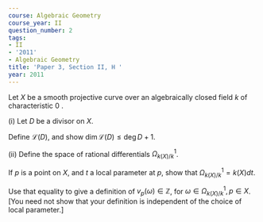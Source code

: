 ```yaml
---
course: Algebraic Geometry
course_year: II
question_number: 2
tags:
- II
- '2011'
- Algebraic Geometry
title: 'Paper 3, Section II, H '
year: 2011
---
```




Let $X$ be a smooth projective curve over an algebraically closed field $k$ of characteristic 0 .

(i) Let $D$ be a divisor on $X$.

Define $\mathcal{L}(D)$, and show $\operatorname{dim} \mathcal{L}(D) \leqslant \operatorname{deg} D+1$.

(ii) Define the space of rational differentials $\Omega_{k(X) / k}^{1}$.

If $p$ is a point on $X$, and $t$ a local parameter at $p$, show that $\Omega_{k(X) / k}^{1}=k(X) d t$.

Use that equality to give a definition of $v_{p}(\omega) \in \mathbb{Z}$, for $\omega \in \Omega_{k(X) / k}^{1}, p \in X$. [You need not show that your definition is independent of the choice of local parameter.]